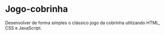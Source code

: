 # Jogo-cobrinha
Desenvolver de forma simples o clássico jogo da cobrinha utilizando HTML, CSS e JavaScript.
